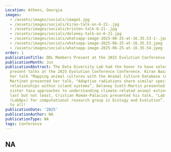 ```yaml
---
Location: Athens, Georgia
images:
  - /assets/images/socials/image1.jpg
  - /assets/images/socials/kiran-talk-on-6-21-.jpg
  - /assets/images/socials/kristen-talk-6-21-.jpg
  - /assets/images/socials/delaney-talk-on-6-21.jpg
  - /assets/images/socials/whatsapp-image-2025-06-25-at-16.35.53-1-.jpeg
  - /assets/images/socials/whatsapp-image-2025-06-25-at-16.35.53.jpeg
  - /assets/images/socials/whatsapp-image-2025-06-25-at-16.35.54.jpeg
order: 1
publicationTitle: DDL Members Present at the 2025 Evolution Conference
publicationMonth: Jun
publicationAbstract: The Data Diversity Lab had the honor to have selected members
  present talks at the 2025 Evolution Conference Conference. Kiran Basava presented
  her talk "Mapping animal cultures with the Animal Culture Database (ACDB)", Kristen
  Martinet presented her talk, "Adaptive radiations share similar species- and speciation-area
  relationships within island systems”, Delaney Scott-Martin presented her talk, "Comparative
  sister taxa approaches to understanding climate-related animal extinctions”, and
  last but not least, Cristian Román-Palacios presented his talk, "Lab Operations
  (LabOps) for computational research group in Ecology and Evolution”. Congratulations
  to all!
publicationDate: '2025'
publicationAuthor: NA
publicationType: NA
tags: Conference
---
```


NA
---
